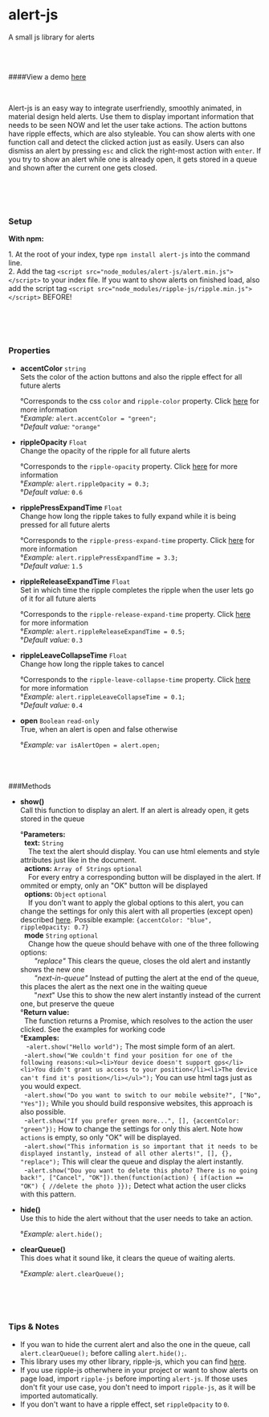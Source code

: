 # alert-js
A small js library for alerts

<br><br>

####View a demo [here](http://sirbaaron.github.io/alert-js/demo/)

<br>

Alert-js is an easy way to integrate userfriendly, smoothly animated, in material design held alerts. Use them to display important information that needs to be seen NOW and let the user take actions. The action buttons have ripple effects, which are also styleable. You can show alerts with one function call and detect the clicked action just as easily. Users can also dismiss an alert by pressing `esc` and click the right-most action with `enter`. If you try to show an alert while one is already open, it gets stored in a queue and shown after the current one gets closed.

<br><br><br>

### Setup
**With npm:**<p>1. At the root of your index, type `npm install alert-js` into the command line.<br>2. Add the tag `<script src="node_modules/alert-js/alert.min.js"></script>` to your index file. If you want to show alerts on finished load, also add the script tag `<script src="node_modules/ripple-js/ripple.min.js"></script>` BEFORE!

<br><br><br>
### Properties

* **accentColor** `string`<br>Sets the color of the action buttons and also the ripple effect for all future alerts<p>°Corresponds to the css `color` and `ripple-color` property. Click [here](https://github.com/SirBaaron/ripple-js#properties) for more information<br>°_Example:_ `alert.accentColor = "green";`<br>°_Default value:_ `"orange"`
* **rippleOpacity** `Float`<br>Change the opacity of the ripple for all future alerts<p>°Corresponds to the `ripple-opacity` property. Click [here](https://github.com/SirBaaron/ripple-js#properties) for more information<br>°_Example:_ `alert.rippleOpacity = 0.3;`<br>°_Default value:_ `0.6`
* **ripplePressExpandTime** `Float`<br>Change how long the ripple takes to fully expand while it is being pressed for all future alerts<p>°Corresponds to the `ripple-press-expand-time` property. Click [here](https://github.com/SirBaaron/ripple-js#properties) for more information<br>°_Example:_ `alert.ripplePressExpandTime = 3.3;`<br>°_Default value:_ `1.5`
* **rippleReleaseExpandTime** `Float`<br>Set in which time the ripple completes the ripple when the user lets go of it for all future alerts<p>°Corresponds to the `ripple-release-expand-time` property. Click [here](https://github.com/SirBaaron/ripple-js#properties) for more information<br>°_Example:_ `alert.rippleReleaseExpandTime = 0.5;`<br>°_Default value:_ `0.3`
* **rippleLeaveCollapseTime** `Float`<br>Change how long the ripple takes to cancel<p>°Corresponds to the `ripple-leave-collapse-time` property. Click [here](https://github.com/SirBaaron/ripple-js#properties) for more information<br>°_Example:_ `alert.rippleLeaveCollapseTime = 0.1;`<br>°_Default value:_ `0.4`
* **open** `Boolean` `read-only`<br>True, when an alert is open and false otherwise<p>°_Example:_ `var isAlertOpen = alert.open;`

<br><br><br>
###Methods

* **show()**<br>Call this function to display an alert. If an alert is already open, it gets stored in the queue<p>°**Parameters:**<br>&nbsp;&nbsp;<b>text:</b>  `String`<br>&nbsp;&nbsp;&nbsp;&nbsp;The text the alert should display. You can use html elements and style attributes just like in the document.<br>&nbsp;&nbsp;<b>actions:</b>  `Array of Strings` `optional`<br>&nbsp;&nbsp;&nbsp;&nbsp;For every entry a corresponding button will be displayed in the alert. If ommited or empty, only an "OK" button will be displayed<br>&nbsp;&nbsp;<b>options:</b> `Object` `optional`<br>&nbsp;&nbsp;&nbsp;&nbsp;If you don't want to apply the global options to this alert, you can change the settings for only this alert with all properties (except open) described [here](https://github.com/SirBaaron/alert-js#properties). Possible example: `{accentColor: "blue", rippleOpacity: 0.7}`<br>&nbsp;&nbsp;<b>mode</b> `String` `optional`<br>&nbsp;&nbsp;&nbsp;&nbsp;Change how the queue should behave with one of the three following options:<br>&nbsp;&nbsp;&nbsp;&nbsp;&nbsp;&nbsp;&nbsp;_"replace"_ This clears the queue, closes the old alert and instantly shows the new one<br>&nbsp;&nbsp;&nbsp;&nbsp;&nbsp;&nbsp;&nbsp;_"next-in-queue"_ Instead of putting the alert at the end of the queue, this places the alert as the next one in the waiting queue<br>&nbsp;&nbsp;&nbsp;&nbsp;&nbsp;&nbsp;&nbsp;"_next_" Use this to show the new alert instantly instead of the current one, but preserve the queue<br>°**Return value:**<br>&nbsp;&nbsp;The function returns a Promise, which resolves to the action the user clicked. See the examples for working code<br>°**Examples:**<br>&nbsp;&nbsp; -`alert.show("Hello world");` The most simple form of an alert.<br>&nbsp;&nbsp;-`alert.show("We couldn't find your position for one of the following reasons:<ul><li>Your device doesn't support gps</li><li>You didn't grant us access to your position</li><li>The device can't find it's position</li></ul>");` You can use html tags just as you would expect.<br>&nbsp;&nbsp;-`alert.show("Do you want to switch to our mobile website?", ["No", "Yes"]);` While you should build responsive websites, this approach is also possible.<br>&nbsp;&nbsp;-`alert.show("If you prefer green more...", [], {accentColor: "green"});` How to change the settings for only this alert. Note how `actions` is empty, so only "OK" will be displayed.<br>&nbsp;&nbsp;-`alert.show("This information is so important that it needs to be displayed instantly, instead of all other alerts!", [], {}, "replace");` This will clear the queue and display the alert instantly.<br>&nbsp;&nbsp;-`alert.show("Dou you want to delete this photo? There is no going back!", ["Cancel", "OK"]).then(function(action) { if(action == "OK") { //delete the photo }});` Detect what action the user clicks with this pattern.
* **hide()**<br>Use this to hide the alert without that the user needs to take an action.<p>°_Example:_ `alert.hide();`
* **clearQueue()**<br>This does what it sound like, it clears the queue of waiting alerts.<p>°_Example:_ `alert.clearQueue();`

<br><br><br>
### Tips & Notes

* If you wan to hide the current alert and also the one in the queue, call `alert.clearQueue();` before calling `alert.hide();`.
* This library uses my other library, ripple-js, which you can find [here](https://github.com/SirBaaron/ripple-js).
* If you use ripple-js otherwhere in your project or want to show alerts on page load, import `ripple-js` before importing `alert-js`. If those uses don't fit your use case, you don't need to import `ripple-js`, as it will be imported automatically.
* If you don't want to have a ripple effect, set `rippleOpacity` to `0`.
